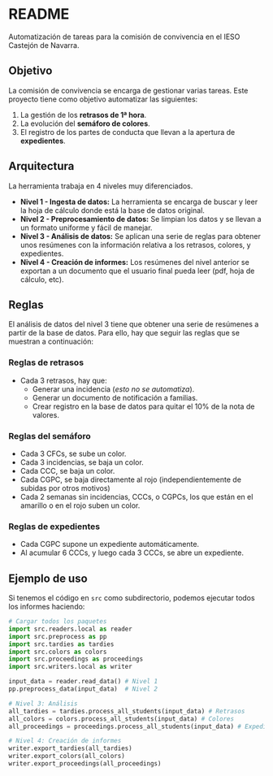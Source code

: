 # README

Automatización de tareas para la comisión de convivencia en el IESO Castejón de Navarra.
## Objetivo
La comisión de convivencia se encarga de gestionar varias tareas. Este proyecto tiene como objetivo automatizar las siguientes:
1. La gestión de los **retrasos de 1ª hora**.
2. La evolución del **semáforo de colores**.
3. El registro de los partes de conducta que llevan a la apertura de **expedientes**.

## Arquitectura
La herramienta trabaja en 4 niveles muy diferenciados.
- **Nivel 1 -  Ingesta de datos:** La herramienta se encarga de buscar y leer la hoja de cálculo donde está la base de datos original.
- **Nivel 2 - Preprocesamiento de datos:** Se limpian los datos y se llevan a un formato uniforme y fácil de manejar.
- **Nivel 3 - Análisis de datos:** Se aplican una serie de reglas para obtener unos resúmenes con la información relativa a los retrasos, colores, y expedientes.
- **Nivel 4 - Creación de informes:** Los resúmenes del nivel anterior se exportan a un documento que el usuario final pueda leer (pdf, hoja de cálculo, etc).

## Reglas
El análisis de datos del nivel 3 tiene que obtener una serie de resúmenes a partir de la base de datos. Para ello, hay que seguir las reglas que se muestran a continuación:
### Reglas de retrasos
- Cada 3 retrasos, hay que:
	- Generar una incidencia (*esto no se automatiza*).
	- Generar un documento de notificación a familias.
	- Crear registro en la base de datos para quitar el 10% de la nota de valores.
### Reglas del semáforo
- Cada 3 CFCs, se sube un color.
- Cada 3 incidencias, se baja un color.
- Cada CCC, se baja un color.
- Cada CGPC, se baja directamente al rojo (independientemente de subidas por otros motivos)
- Cada 2 semanas sin incidencias, CCCs, o CGPCs, los que están en el amarillo o en el rojo suben un color.
### Reglas de expedientes
- Cada CGPC supone un expediente automáticamente.
- Al acumular 6 CCCs, y luego cada 3 CCCs, se abre un expediente.

## Ejemplo de uso
Si tenemos el código en `src` como subdirectorio, podemos ejecutar todos los informes haciendo:

```python
# Cargar todos los paquetes
import src.readers.local as reader
import src.preprocess as pp
import src.tardies as tardies
import src.colors as colors
import src.proceedings as proceedings
import src.writers.local as writer

input_data = reader.read_data() # Nivel 1
pp.preprocess_data(input_data)  # Nivel 2

# Nivel 3: Análisis
all_tardies = tardies.process_all_students(input_data) # Retrasos
all_colors = colors.process_all_students(input_data) # Colores
all_proceedings = proceedings.process_all_students(input_data) # Expedientes

# Nivel 4: Creación de informes
writer.export_tardies(all_tardies)
writer.export_colors(all_colors)
writer.export_proceedings(all_proceedings)
```

